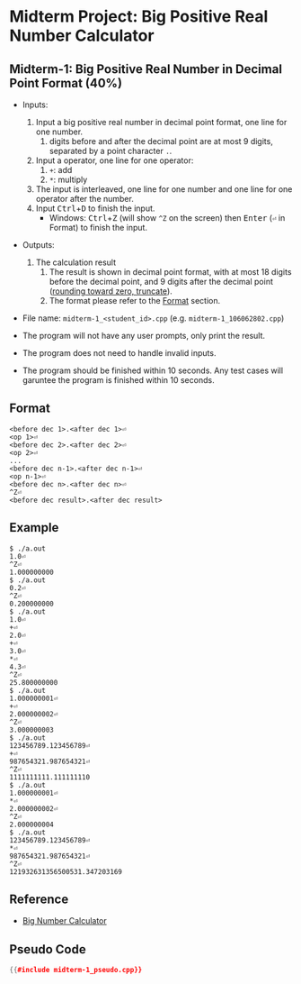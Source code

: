 # Midterm Project: Big Positive Real Number Calculator

## Midterm-1: Big Positive Real Number in Decimal Point Format (40%)

* Inputs:
  1. Input a big positive real number in decimal point format, one line for one number.
     1. digits before and after the decimal point are at most 9 digits, separated by a point character `.`.
  2. Input a operator, one line for one operator:
     1. `+`: add
     2. `*`: multiply
  3. The input is interleaved, one line for one number and one line for one operator after the number.
  4. Input <kbd>Ctrl</kbd>+<kbd>D</kbd> to finish the input.
     * Windows: <kbd>Ctrl</kbd>+<kbd>Z</kbd> (will show `^Z` on the screen) then <kbd>Enter</kbd> (`⏎` in Format) to finish the input.
* Outputs: 
  1. The calculation result
     1. The result is shown in decimal point format, with at most 18 digits before the decimal point, and 9 digits after the decimal point ([rounding toward zero, truncate](https://en.wikipedia.org/wiki/Rounding#Round_half_toward_zero)).
     2. The format please refer to the [Format](#format) section.
* File name: `midterm-1_<student_id>.cpp` (e.g. `midterm-1_106062802.cpp`)

* The program will not have any user prompts, only print the result.
* The program does not need to handle invalid inputs.
* The program should be finished within 10 seconds. Any test cases will garuntee the program is finished within 10 seconds.

## Format

```text
<before dec 1>.<after dec 1>⏎
<op 1>⏎
<before dec 2>.<after dec 2>⏎
<op 2>⏎
...
<before dec n-1>.<after dec n-1>⏎
<op n-1>⏎
<before dec n>.<after dec n>⏎
^Z⏎
<before dec result>.<after dec result>
```

## Example

```console
$ ./a.out
1.0⏎
^Z⏎
1.000000000
$ ./a.out
0.2⏎
^Z⏎
0.200000000
$ ./a.out
1.0⏎
+⏎
2.0⏎
+⏎
3.0⏎
*⏎
4.3⏎
^Z⏎
25.800000000
$ ./a.out
1.000000001⏎
+⏎
2.000000002⏎
^Z⏎
3.000000003
$ ./a.out
123456789.123456789⏎
+⏎
987654321.987654321⏎
^Z⏎
1111111111.111111110
$ ./a.out
1.000000001⏎
*⏎
2.000000002⏎
^Z⏎
2.000000004
$ ./a.out
123456789.123456789⏎
*⏎
987654321.987654321⏎
^Z⏎
121932631356500531.347203169
```

## Reference
* [Big Number Calculator](https://www.calculator.net/big-number-calculator.html)

## Pseudo Code

```c++
{{#include midterm-1_pseudo.cpp}}
```
